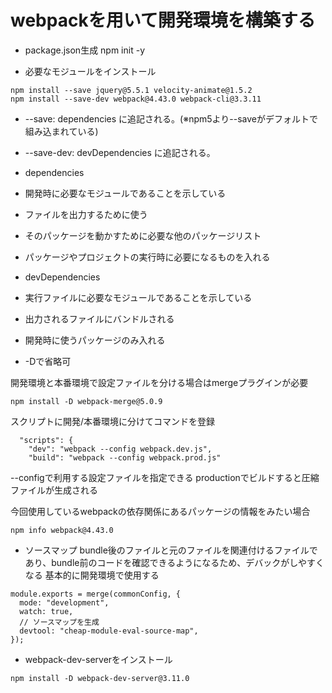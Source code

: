 # webpackを用いて開発環境を構築する 
 
- package.json生成
npm init -y 
 
- 必要なモジュールをインストール
```
npm install --save jquery@5.5.1 velocity-animate@1.5.2 
npm install --save-dev webpack@4.43.0 webpack-cli@3.3.11
```

- --save: dependencies に追記される。(※npm5より--saveがデフォルトで組み込まれている)
- --save-dev: devDependencies に追記される。
 
 
- dependencies
 - 開発時に必要なモジュールであることを示している
 - ファイルを出力するために使う
 - そのパッケージを動かすために必要な他のパッケージリスト 
 - パッケージやプロジェクトの実行時に必要になるものを入れる 
  
  
- devDependencies
 - 実行ファイルに必要なモジュールであることを示している
 - 出力されるファイルにバンドルされる
 - 開発時に使うパッケージのみ入れる
 - -Dで省略可 

開発環境と本番環境で設定ファイルを分ける場合はmergeプラグインが必要 
```
npm install -D webpack-merge@5.0.9
```
 
スクリプトに開発/本番環境に分けてコマンドを登録 
```
  "scripts": {
    "dev": "webpack --config webpack.dev.js",
    "build": "webpack --config webpack.prod.js"
```
--configで利用する設定ファイルを指定できる 
productionでビルドすると圧縮ファイルが生成される 
 
今回使用しているwebpackの依存関係にあるパッケージの情報をみたい場合
```
npm info webpack@4.43.0
```
 
- ソースマップ
bundle後のファイルと元のファイルを関連付けるファイルであり、bundle前のコードを確認できるようになるため、デバックがしやすくなる 
基本的に開発環境で使用する 
```
module.exports = merge(commonConfig, {
  mode: "development",
  watch: true,
  // ソースマップを生成
  devtool: "cheap-module-eval-source-map",
});
```
 
- webpack-dev-serverをインストール
```
npm install -D webpack-dev-server@3.11.0
```


